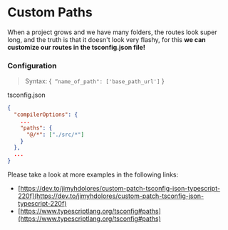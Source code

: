 # Custom Paths

When a project grows and we have many folders, the routes look super long, and the truth is that it doesn't look very flashy, for this **we can customize our routes in the tsconfig.json file!**

### Configuration 

> Syntax: {` “name_of_path": ['base_path_url']` }

tsconfig.json

```json 
{
  "compilerOptions": {
    ...
    "paths": {
      "@/*": ["./src/*"]
    }
  },
  ...
}

```

Please take a look at more examples in the following links: 

- [https://dev.to/jimyhdolores/custom-patch-tsconfig-json-typescript-220f](https://dev.to/jimyhdolores/custom-patch-tsconfig-json-typescript-220f) 
- [https://www.typescriptlang.org/tsconfig#paths](https://www.typescriptlang.org/tsconfig#paths) 
